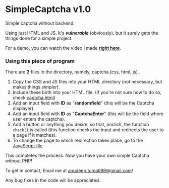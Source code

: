 # SimpleCaptcha v1.0
Simple captcha without backend.

Using just HTML and JS. It's __*vulnerable*__ (obviously), but it surely gets the things done for a simple project.

For a demo, you can watch the video I made **[right here](https://www.youtube.com/watch?v=2EsiEcu7v0A)**.

### Using this piece of program

There are **3** files in the directory, namely, captcha.(css, html, js).

1. Copy the CSS and JS files into your HTML directory (not necessary, but makes things _simpler_).
2. Include these both into your HTML file. (If you're not sure how to do so, check [captcha.html](captcha.html))
3. Add an input field with **ID** as "**randomfield**" (this will be the Captcha displayer).
4. Add an input field with **ID** as "**CaptchaEnter**" (this will be the field where user enters the captcha).
5. Add a button or anything you desire, so that, onclick, the function `check()` is called (this function checks the input and redirects the user to a page if it matches).
6. To change the page to which redirection takes place, go to the [JavaScript file](captcha.js)

This completes the process. Now you have your own simple Captcha without PHP!

To get in contact, Email me at anudeep.tumati99@gmail.com!

Any bug fixes in the code will be appreciated.
